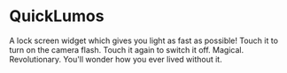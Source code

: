 QuickLumos
==========

A lock screen widget which gives you light as fast as possible!  Touch it to turn on the camera flash. Touch it again to switch it off.  Magical. Revolutionary. You'll wonder how you ever lived without it.
